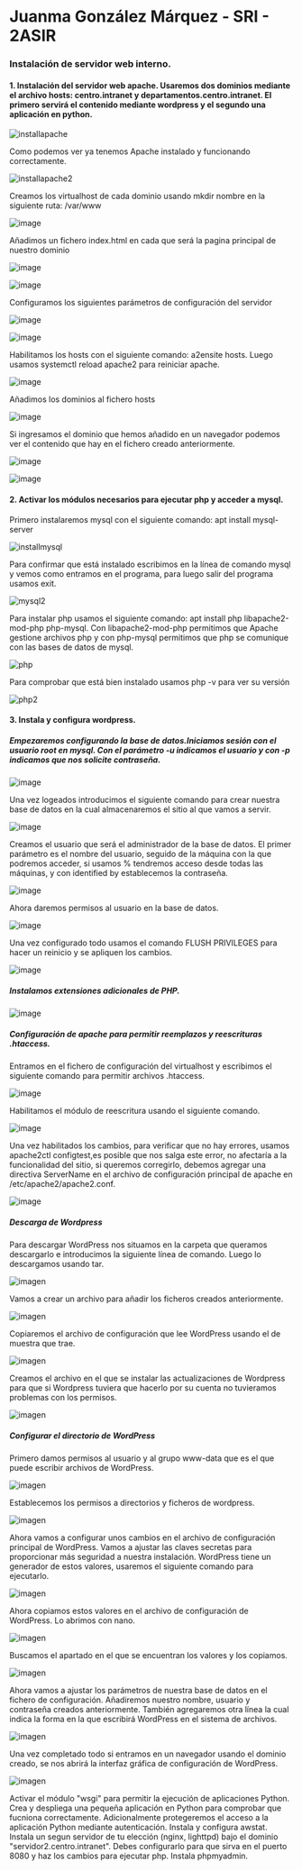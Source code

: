 # Juanma González Márquez - SRI - 2ASIR

### Instalación de servidor web interno.

#### 1. Instalación del servidor web apache. Usaremos dos dominios mediante el archivo hosts: centro.intranet y departamentos.centro.intranet. El primero servirá el contenido mediante wordpress y el segundo una aplicación en python.

![installapache](/objetos/installapache.png)

Como podemos ver ya tenemos Apache instalado y funcionando correctamente.

![installapache2](/objetos/installapache2.png)

Creamos los virtualhost de cada dominio usando mkdir nombre en la siguiente ruta: /var/www

![image](https://github.com/CrqzyRod/SRI1T/assets/122454007/ec316b79-07c8-45d3-8c36-eff808a7b59b)

Añadimos un fichero index.html en cada que será la pagina principal de nuestro dominio

![image](https://github.com/CrqzyRod/SRI1T/assets/122454007/9bc2f3df-a7b3-42d3-b6a1-4edd1de10cf8)

![image](https://github.com/CrqzyRod/SRI1T/assets/122454007/4a79a1de-5848-4835-b500-2f1a68ed5a00)

Configuramos los siguientes parámetros de configuración del servidor

![image](https://github.com/CrqzyRod/SRI1T/assets/122454007/eaa5a8a9-084b-4bbf-997f-85cf4cea6002)

![image](https://github.com/CrqzyRod/SRI1T/assets/122454007/f9eedf82-381f-4cb7-81ef-cb896dd0ed95)

Habilitamos los hosts con el siguiente comando: a2ensite hosts.
Luego usamos systemctl reload apache2 para reiniciar apache.

![image](https://github.com/CrqzyRod/SRI1T/assets/122454007/3f961d88-9d6f-4789-845a-dfcdd9140fa3)

Añadimos los dominios al fichero hosts

![image](https://github.com/CrqzyRod/SRI1T/assets/122454007/08dea050-7c58-49bc-8185-143f479fd4af)

Si ingresamos el dominio que hemos añadido en un navegador podemos ver el contenido que hay en el fichero creado anteriormente.

![image](https://github.com/CrqzyRod/SRI1T/assets/122454007/32273f78-162e-4841-ae07-4ea17448a509)

![image](https://github.com/CrqzyRod/SRI1T/assets/122454007/2faefa8c-57f0-4216-9743-ceeefe0789ae)

#### 2. Activar los módulos necesarios para ejecutar php y acceder a mysql.
Primero instalaremos mysql con el siguiente comando: apt install mysql-server

![installmysql](/objetos/mysqlinstall.png)

Para confirmar que está instalado escribimos en la línea de comando mysql y vemos como entramos en el programa, para luego salir del programa usamos exit.

![mysql2](/objetos/mysql2.png)

Para instalar php usamos el siguiente comando: apt install php libapache2-mod-php php-mysql.
Con libapache2-mod-php permitimos que Apache gestione archivos php y con php-mysql permitimos que php se comunique con las bases de datos de mysql.

![php](/objetos/php.png)

Para comprobar que está bien instalado usamos php -v para ver su versión

![php2](/objetos/php2.png)

#### 3. Instala y configura wordpress.
##### Empezaremos configurando la base de datos.Iniciamos sesión con el usuario root en mysql. Con el parámetro -u indicamos el usuario y con -p indicamos que nos solicite contraseña.

![image](https://github.com/CrqzyRod/SRI1T/assets/122454007/5ab74f4f-259d-4dac-bb06-4e94a5c678f1)

Una vez logeados introducimos el siguiente comando para crear nuestra base de datos en la cual almacenaremos el sitio al que vamos a servir. 

![image](https://github.com/CrqzyRod/SRI1T/assets/122454007/ed9e0239-5506-46b6-a11b-e68eea9458f3)

Creamos el usuario que será el administrador de la base de datos. El primer parámetro es el nombre del usuario, seguido de la máquina con la que podremos acceder, si usamos % tendremos acceso desde todas las máquinas, y con identified by establecemos la contraseña.

![image](https://github.com/CrqzyRod/SRI1T/assets/122454007/1e54933d-47c7-481c-af09-bd4c10cb347e)

Ahora daremos permisos al usuario en la base de datos.

![image](https://github.com/CrqzyRod/SRI1T/assets/122454007/d3fd7270-b47e-4dd9-935f-bdaf151fbaf3)

Una vez configurado todo usamos el comando FLUSH PRIVILEGES para hacer un reinicio y se apliquen los cambios.

![image](https://github.com/CrqzyRod/SRI1T/assets/122454007/e1bc5662-ffaf-4c31-a5ca-bae5ddaf69df)

##### Instalamos extensiones adicionales de PHP.

![image](https://github.com/CrqzyRod/SRI1T/assets/122454007/e94bd0c1-497a-4dfc-827f-4b63b0032b19)

##### Configuración de apache para permitir reemplazos y reescrituras .htaccess.

Entramos en el fichero de configuración del virtualhost y escribimos el siguiente comando para permitir archivos .htaccess.

![image](https://github.com/CrqzyRod/SRI1T/assets/122454007/1fad591e-4d0f-4d69-add4-9528f50afdd9)

Habilitamos el módulo de reescritura usando el siguiente comando.

![image](https://github.com/CrqzyRod/SRI1T/assets/122454007/d9e7c0c5-4d38-4d78-8463-acf78a2e3eea)

Una vez habilitados los cambios, para verificar que no hay errores, usamos apache2ctl configtest,es posible que nos salga este error, no afectaría a la funcionalidad del sitio, si queremos corregirlo, debemos agregar una directiva ServerName en el archivo de configuración principal de apache en /etc/apache2/apache2.conf.

![image](https://github.com/CrqzyRod/SRI1T/assets/122454007/0ed30f07-e89b-4ebf-8c08-93bba7182f29)

##### Descarga de Wordpress
Para descargar WordPress nos situamos en la carpeta que queramos descargarlo e introducimos la siguiente línea de comando. Luego lo descargamos usando tar.

![imagen](https://github.com/CrqzyRod/SRI1T/assets/122454007/78b47cc6-27e0-40ff-ad0a-0ba65a583fce)

Vamos a crear un archivo para añadir los ficheros creados anteriormente.

![imagen](https://github.com/CrqzyRod/SRI1T/assets/122454007/1498d1d2-ca34-41f4-8a10-a53b02b8ba73)

Copiaremos el archivo de configuración que lee WordPress usando el de muestra que trae.

![imagen](https://github.com/CrqzyRod/SRI1T/assets/122454007/4af85c9e-8a09-4014-9b9e-1b63c4ee0f36)

Creamos el archivo en el que se instalar las actualizaciones de Wordpress para que si Wordpress tuviera que hacerlo por su cuenta no tuvieramos problemas con los permisos.

![imagen](https://github.com/CrqzyRod/SRI1T/assets/122454007/27c0616f-4353-488f-9b4f-0cd6c1968617)

##### Configurar el directorio de WordPress
Primero damos permisos al usuario y al grupo www-data que es el que puede escribir archivos de WordPress.

![imagen](https://github.com/CrqzyRod/SRI1T/assets/122454007/e04658ad-066e-4164-a52e-681525a69ab0)

Establecemos los permisos a directorios y ficheros de wordpress.

![imagen](https://github.com/CrqzyRod/SRI1T/assets/122454007/c8c0c262-b93c-45bf-aa06-1c09befdb64f)

Ahora vamos a configurar unos cambios en el archivo de configuración principal de WordPress. Vamos a ajustar las claves secretas para proporcionar más seguridad a nuestra instalación. WordPress tiene un generador de estos valores, usaremos el siguiente comando para ejecutarlo.

![imagen](https://github.com/CrqzyRod/SRI1T/assets/122454007/6c47da23-ffa0-4e5a-9cab-9c24b8222d74)

Ahora copiamos estos valores en el archivo de configuración de WordPress. Lo abrimos con nano.

![imagen](https://github.com/CrqzyRod/SRI1T/assets/122454007/181f2563-b83f-42ed-8770-3f9eba1e391f)

Buscamos el apartado en el que se encuentran los valores y los copiamos.

![imagen](https://github.com/CrqzyRod/SRI1T/assets/122454007/54cbd77f-a875-4614-acf1-674e101c6d1a)

Ahora vamos a ajustar los parámetros de nuestra base de datos en el fichero de configuración. Añadiremos nuestro nombre, usuario y contraseña creados anteriormente. También agregaremos otra línea la cual indica la forma en la que escribirá WordPress en el sistema de archivos.

![imagen](https://github.com/CrqzyRod/SRI1T/assets/122454007/623552e3-7074-4293-aab7-48163e73efcc)

Una vez completado todo si entramos en un navegador usando el dominio creado, se nos abrirá la interfaz gráfica de configuración de WordPress.

![imagen](https://github.com/CrqzyRod/SRI1T/assets/122454007/e6344ccd-aed9-41d7-be5d-16e936d7767a)

Activar el módulo "wsgi" para permitir la ejecución de aplicaciones Python.
Crea y despliega una pequeña aplicación en Python para comprobar que fucniona correctamente.
Adicionalmente protegeremos el acceso a la aplicación Python mediante autenticación.
Instala y configura awstat.
Instala un segun servidor de tu elección (nginx, lighttpd) bajo el dominio "servidor2.centro.intranet". Debes configurarlo para que sirva en el puerto 8080 y haz los cambios para ejecutar php. Instala phpmyadmin.
